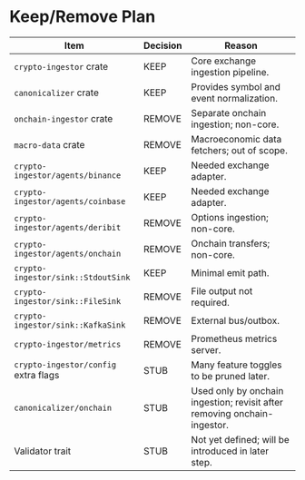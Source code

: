 # Keep/Remove Plan

| Item | Decision | Reason |
| --- | --- | --- |
| `crypto-ingestor` crate | KEEP | Core exchange ingestion pipeline. |
| `canonicalizer` crate | KEEP | Provides symbol and event normalization. |
| `onchain-ingestor` crate | REMOVE | Separate onchain ingestion; non-core. |
| `macro-data` crate | REMOVE | Macroeconomic data fetchers; out of scope. |
| `crypto-ingestor/agents/binance` | KEEP | Needed exchange adapter. |
| `crypto-ingestor/agents/coinbase` | KEEP | Needed exchange adapter. |
| `crypto-ingestor/agents/deribit` | REMOVE | Options ingestion; non-core. |
| `crypto-ingestor/agents/onchain` | REMOVE | Onchain transfers; non-core. |
| `crypto-ingestor/sink::StdoutSink` | KEEP | Minimal emit path. |
| `crypto-ingestor/sink::FileSink` | REMOVE | File output not required. |
| `crypto-ingestor/sink::KafkaSink` | REMOVE | External bus/outbox. |
| `crypto-ingestor/metrics` | REMOVE | Prometheus metrics server. |
| `crypto-ingestor/config` extra flags | STUB | Many feature toggles to be pruned later. |
| `canonicalizer/onchain` | STUB | Used only by onchain ingestion; revisit after removing onchain-ingestor. |
| Validator trait | STUB | Not yet defined; will be introduced in later step. |
